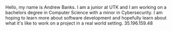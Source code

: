 Hello, my name is Andrew Banks. I am a junior at UTK and I am working on a bachelors degree in Computer Science with a minor
in Cybersecurity. I am hoping to learn more about software development and hopefully learn about what it's like to work on
a project in a real world setting.
35.196.159.48
